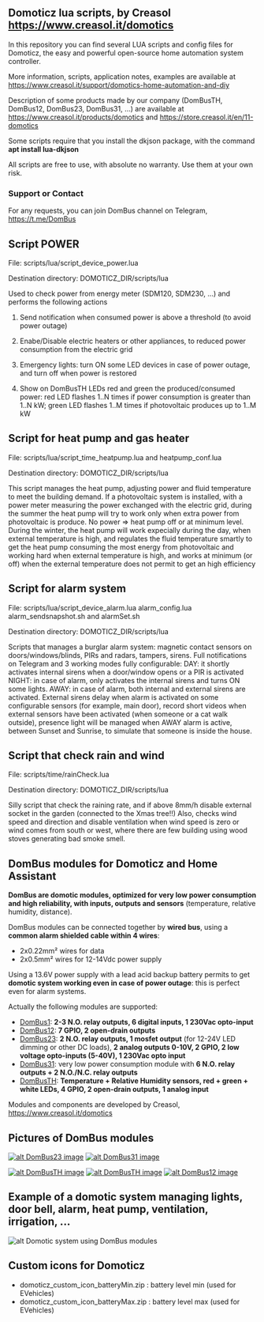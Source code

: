 ## Domoticz lua scripts, by Creasol https://www.creasol.it/domotics

In this repository you can find several LUA scripts and config files for Domoticz, the easy and powerful open-source home automation system controller.

More information, scripts, application notes, examples are available at https://www.creasol.it/support/domotics-home-automation-and-diy

Description of some products made by our company (DomBusTH, DomBus12, DomBus23, DomBus31, ...) are available at https://www.creasol.it/products/domotics and https://store.creasol.it/en/11-domotics

Some scripts require that you install the dkjson package, with the command __apt install lua-dkjson__

All scripts are free to use, with absolute no warranty. Use them at your own risk.


### Support or Contact
For any requests, you can join DomBus channel on Telegram, https://t.me/DomBus 


## Script POWER 
File: scripts/lua/script_device_power.lua

Destination directory: DOMOTICZ_DIR/scripts/lua

Used to check power from energy meter (SDM120, SDM230, ...) and performs the following actions

  1. Send notification when consumed power is above a threshold (to avoid power outage)

  2. Enabe/Disable electric heaters or other appliances, to reduced power consumption from the electric grid

  3. Emergency lights: turn ON some LED devices in case of power outage, and turn off when power is restored

  4. Show on DomBusTH LEDs red and green the produced/consumed power: red LED flashes 1..N times if power consumption is greater than 1..N kW; 
     green LED flashes 1..M times if photovoltaic produces up to 1..M kW 

## Script for heat pump and gas heater
File: scripts/lua/script_time_heatpump.lua and heatpump_conf.lua

Destination directory: DOMOTICZ_DIR/scripts/lua

This script manages the heat pump, adjusting power and fluid temperature to meet the building demand.
If a photovoltaic system is installed, with a power meter measuring the power exchanged with the electric grid, 
during the summer the heat pump will try to work only when extra power from photovoltaic is produce. No power => heat pump off or at minimum level.
During the winter, the heat pump will work expecially during the day, when external temperature is high, and regulates the fluid temperature smartly
to get the heat pump consuming the most energy from photovoltaic and working hard when external temperature is high, and works at minimum (or off) when
the external temperature does not permit to get an high efficiency


## Script for alarm system
File: scripts/lua/script_device_alarm.lua alarm_config.lua alarm_sendsnapshot.sh and alarmSet.sh

Destination directory: DOMOTICZ_DIR/scripts/lua

Scripts that manages a burglar alarm system: magnetic contact sensors on doors/windows/blinds, PIRs and radars, tampers, sirens.
Full notifications on Telegram and 3 working modes fully configurable:
DAY: it shortly activates internal sirens when a door/window opens or a PIR is activated
NIGHT: in case of alarm, only activates the internal sirens and turns ON some lights.
AWAY: in case of alarm, both internal and external sirens are activated. 
External sirens delay when alarm is activated on some configurable sensors (for example, main door), record short videos when 
external sensors have been activated (when someone or a cat walk outside), presence light will be managed when AWAY alarm is active, between
Sunset and Sunrise, to simulate that someone is inside the house.


## Script that check rain and wind
File: scripts/time/rainCheck.lua

Destination directory: DOMOTICZ_DIR/scripts/lua

Silly script that check the raining rate, and if above 8mm/h disable external socket in the garden (connected to the Xmas tree!!)
Also, checks wind speed and direction and disable ventilation when wind speed is zero or wind comes from south or west, where there are few building using
wood stoves generating bad smoke smell.

## DomBus modules for Domoticz and Home Assistant
**DomBus are domotic modules, optimized for very low power consumption and high reliability, with inputs, outputs and sensors** (temperature, relative humidity, distance).

DomBus modules can be connected together by **wired bus**, using a **common alarm shielded cable within 4 wires**:
* 2x0.22mm² wires for data
* 2x0.5mm² wires for 12-14Vdc power supply

Using a 13.6V power supply with a lead acid backup battery permits to get **domotic system working even in case of power outage**: this is perfect even for alarm systems.

Actually the following modules are supported:
* [DomBus1](https://www.creasol.it/CreasolDomBus1): **2-3 N.O. relay outputs, 6 digital inputs, 1 230Vac opto-input**
* [DomBus12](https://www.creasol.it/CreasolDomBus12): **7 GPIO, 2 open-drain outputs**
* [DomBus23](https://www.creasol.it/CreasolDomBus23): **2 N.O. relay outputs, 1 mosfet output** (for 12-24V LED dimming or other DC loads), **2 analog outputs 0-10V, 2 GPIO, 2 low voltage opto-inputs (5-40V), 1 230Vac opto input**
* [DomBus31](https://www.creasol.it/CreasolDomBus31): very low power consumption module with **6 N.O. relay outputs + 2 N.O./N.C. relay outputs**
* [DomBusTH](https://www.creasol.it/CreasolDomBusTH): **Temperature + Relative Humidity sensors, red + green + white LEDs, 4 GPIO, 2 open-drain outputs, 1 analog input**

Modules and components are developed by Creasol, https://www.creasol.it/domotics

## Pictures of DomBus modules

[![alt DomBus23 image](https://images.creasol.it/creDomBus23_400.png "DomBus23: 2 N.O. relay outputs, 1 mosfet output for 12-24V LED dimming or other DC loads, 2 analog outputs 0-10V, 2 GPIO, 2 low voltage opto-inputs 5-40V, 1 230Vac opto input")](https://www.creasol.it/CreasolDomBus23)
[![alt DomBus31 image](https://images.creasol.it/creDomBus31_400.png "DomBus31: low power module with 6 N.O. relay outputs + 2 N.O./N.C. relay outputs")](https://www.creasol.it/CreasolDomBus31)

[![alt DomBusTH image](https://images.creasol.it/creDomBusTH1_200.jpg "DomBusTH rear view: module with temp+humidity sensors, 3 LEDs, 4 I/O, 2 outputs, 1 analog input")](https://www.creasol.it/CreasolDomBusTH)
[![alt DomBusTH image](https://images.creasol.it/creDomBusTH2_200.jpg "DomBusTH front view with white led, red/green led, temperature + humidity sensor")](https://www.creasol.it/CreasolDomBusTH)
[![alt DomBus12 image](https://images.creasol.it/creDomBus12_400.png "DomBus12: 7 I/Os + 2 open-drain outputs that can be connected to 2 external relays")](https://www.creasol.it/CreasolDomBus12)


## Example of a domotic system managing lights, door bell, alarm, heat pump, ventilation, irrigation, ...

![alt Domotic system using DomBus modules](https://images.creasol.it/AN_domoticz_example2.png "Example of a domotic system managing lights, door bell, alarm, heat pump, ventilation, irrigation, ...")


## Custom icons for Domoticz
* domoticz_custom_icon_batteryMin.zip : battery level min (used for EVehicles)
* domoticz_custom_icon_batteryMax.zip : battery level max (used for EVehicles)
